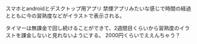 スマホとandroidとデスクトップ用アプリ
禁煙アプリみたいな感じで時間の経過とともに今の習熟度などがイラストで表示される。

タイマーは無課金で回し続けることができて、2週間目くらいから習熟度のイラストを課金しないと見れないようにする。
2000円くらいでええんちゃう？
